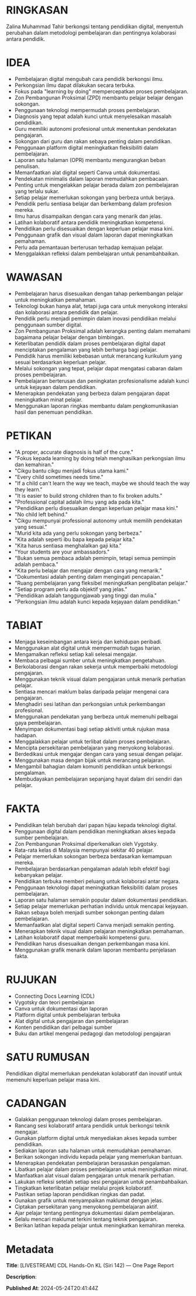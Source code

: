 # RINGKASAN
Zalina Muhammad Tahir berkongsi tentang pendidikan digital, menyentuh perubahan dalam metodologi pembelajaran dan pentingnya kolaborasi antara pendidik.

# IDEA
- Pembelajaran digital mengubah cara pendidik berkongsi ilmu.
- Perkongsian ilmu dapat dilakukan secara terbuka.
- Fokus pada "learning by doing" mempercepatkan proses pembelajaran.
- Zon Pembangunan Proksimal (ZPD) membantu pelajar belajar dengan sokongan.
- Penggunaan teknologi mempermudah proses pembelajaran.
- Diagnosis yang tepat adalah kunci untuk menyelesaikan masalah pendidikan.
- Guru memiliki autonomi profesional untuk menentukan pendekatan pengajaran.
- Sokongan dari guru dan rakan sebaya penting dalam pendidikan.
- Penggunaan platform digital meningkatkan fleksibiliti dalam pembelajaran.
- Laporan satu halaman (OPR) membantu mengurangkan beban penulisan.
- Memanfaatkan alat digital seperti Canva untuk dokumentasi.
- Pendekatan minimalis dalam laporan memudahkan pembacaan.
- Penting untuk mengelakkan pelajar berada dalam zon pembelajaran yang terlalu sukar.
- Setiap pelajar memerlukan sokongan yang berbeza untuk berjaya.
- Pendidik perlu sentiasa belajar dan berkembang dalam profesion mereka.
- Ilmu harus disampaikan dengan cara yang menarik dan jelas.
- Latihan kolaboratif antara pendidik meningkatkan kompetensi.
- Pendidikan perlu disesuaikan dengan keperluan pelajar masa kini.
- Penggunaan grafik dan visual dalam laporan dapat meningkatkan pemahaman.
- Perlu ada pemantauan berterusan terhadap kemajuan pelajar.
- Menggalakkan refleksi dalam pembelajaran untuk penambahbaikan.

# WAWASAN
- Pembelajaran harus disesuaikan dengan tahap perkembangan pelajar untuk meningkatkan pemahaman.
- Teknologi bukan hanya alat, tetapi juga cara untuk menyokong interaksi dan kolaborasi antara pendidik dan pelajar.
- Pendidik perlu menjadi pemimpin dalam inovasi pendidikan melalui penggunaan sumber digital.
- Zon Pembangunan Proksimal adalah kerangka penting dalam memahami bagaimana pelajar belajar dengan bimbingan.
- Keterlibatan pendidik dalam proses pembelajaran digital dapat menciptakan pengalaman yang lebih berharga bagi pelajar.
- Pendidik harus memiliki kebebasan untuk merancang kurikulum yang sesuai berdasarkan keperluan pelajar.
- Melalui sokongan yang tepat, pelajar dapat mengatasi cabaran dalam proses pembelajaran.
- Pembelajaran berterusan dan peningkatan profesionalisme adalah kunci untuk kejayaan dalam pendidikan.
- Menerapkan pendekatan yang berbeza dalam pengajaran dapat meningkatkan minat pelajar.
- Menggunakan laporan ringkas membantu dalam pengkomunikasian hasil dan penemuan pendidikan.

# PETIKAN
- "A proper, accurate diagnosis is half of the cure."
- "Fokus kepada learning by doing telah menghasilkan perkongsian ilmu dan kemahiran."
- "Cikgu bantu cikgu menjadi fokus utama kami."
- "Every child sometimes needs time."
- "If a child can't learn the way we teach, maybe we should teach the way they learn."
- "It is easier to build strong children than to fix broken adults."
- "Professional capital adalah ilmu yang ada pada kita."
- "Pendidikan perlu disesuaikan dengan keperluan pelajar masa kini."
- "No child left behind."
- "Cikgu mempunyai professional autonomy untuk memilih pendekatan yang sesuai."
- "Murid kita ada yang perlu sokongan yang berbeza."
- "Kita adalah seperti ibu bapa kepada pelajar kita."
- "Kita harus sentiasa menghalalkan gaji kita."
- "Your students are your ambassadors."
- "Bukan semua pembaca adalah pemimpin, tetapi semua pemimpin adalah pembaca."
- "Kita perlu belajar dan mengajar dengan cara yang menarik."
- "Dokumentasi adalah penting dalam mengingati pencapaian."
- "Ruang pembelajaran yang fleksibel meningkatkan penglibatan pelajar."
- "Setiap program perlu ada objektif yang jelas."
- "Pendidikan adalah tanggungjawab yang tinggi dan mulia."
- "Perkongsian ilmu adalah kunci kepada kejayaan dalam pendidikan."

# TABIAT
- Menjaga keseimbangan antara kerja dan kehidupan peribadi.
- Menggunakan alat digital untuk mempermudah tugas harian.
- Mengamalkan refleksi setiap kali selesai mengajar.
- Membaca pelbagai sumber untuk meningkatkan pengetahuan.
- Berkolaborasi dengan rakan sekerja untuk memperbaiki metodologi pengajaran.
- Menggunakan teknik visual dalam pengajaran untuk menarik perhatian pelajar.
- Sentiasa mencari maklum balas daripada pelajar mengenai cara pengajaran.
- Menghadiri sesi latihan dan perkongsian untuk perkembangan profesional.
- Menggunakan pendekatan yang berbeza untuk memenuhi pelbagai gaya pembelajaran.
- Menyimpan dokumentasi bagi setiap aktiviti untuk rujukan masa hadapan.
- Menggalakkan pelajar untuk terlibat dalam proses pembelajaran.
- Mencipta persekitaran pembelajaran yang menyokong kolaborasi.
- Berdedikasi untuk mengajar dengan cara yang sesuai dengan pelajar.
- Menggunakan masa dengan bijak untuk merancang pelajaran.
- Mengambil bahagian dalam komuniti pendidikan untuk berkongsi pengalaman.
- Membudayakan pembelajaran sepanjang hayat dalam diri sendiri dan pelajar.

# FAKTA
- Pendidikan telah berubah dari papan hijau kepada teknologi digital.
- Penggunaan digital dalam pendidikan meningkatkan akses kepada sumber pembelajaran.
- Zon Pembangunan Proksimal diperkenalkan oleh Vygotsky.
- Rata-rata kelas di Malaysia mempunyai sekitar 40 pelajar.
- Pelajar memerlukan sokongan berbeza berdasarkan kemampuan mereka.
- Pembelajaran berdasarkan pengalaman adalah lebih efektif bagi kebanyakan pelajar.
- Pendidikan terbuka memberi peluang untuk kolaborasi antar negara.
- Penggunaan teknologi dapat meningkatkan fleksibiliti dalam proses pembelajaran.
- Laporan satu halaman semakin popular dalam dokumentasi pendidikan.
- Setiap pelajar memerlukan perhatian individu untuk mencapai kejayaan.
- Rakan sebaya boleh menjadi sumber sokongan penting dalam pembelajaran.
- Memanfaatkan alat digital seperti Canva menjadi semakin penting.
- Menerapkan teknik visual dalam pelajaran meningkatkan pemahaman.
- Latihan kolaboratif dapat memperbaiki kompetensi guru.
- Pendidikan harus disesuaikan dengan perkembangan masa kini.
- Menggunakan grafik menarik dalam laporan membantu penjelasan fakta.

# RUJUKAN
- Connecting Docs Learning (CDL)
- Vygotsky dan teori pembelajaran
- Canva untuk dokumentasi dan laporan
- Platform digital untuk pembelajaran terbuka
- Alat digital untuk pengajaran dan pembelajaran
- Konten pendidikan dari pelbagai sumber
- Buku dan artikel mengenai pedagogi dan metodologi pengajaran

# SATU RUMUSAN
Pendidikan digital memerlukan pendekatan kolaboratif dan inovatif untuk memenuhi keperluan pelajar masa kini.

# CADANGAN
- Galakkan penggunaan teknologi dalam proses pembelajaran.
- Rancang sesi kolaboratif antara pendidik untuk berkongsi teknik mengajar.
- Gunakan platform digital untuk menyediakan akses kepada sumber pendidikan.
- Sediakan laporan satu halaman untuk memudahkan pemahaman.
- Berikan sokongan individu kepada pelajar yang memerlukan bantuan.
- Menerapkan pendekatan pembelajaran berasaskan pengalaman.
- Libatkan pelajar dalam proses pembelajaran untuk meningkatkan minat.
- Manfaatkan alat visual dalam pengajaran untuk menarik perhatian.
- Lakukan refleksi setelah setiap sesi pengajaran untuk penambahbaikan.
- Tingkatkan keterlibatan pelajar melalui projek kolaboratif.
- Pastikan setiap laporan pendidikan ringkas dan padat.
- Gunakan grafik untuk menyampaikan maklumat dengan jelas.
- Ciptakan persekitaran yang menyokong pembelajaran aktif.
- Ajar pelajar tentang pentingnya dokumentasi dalam pembelajaran.
- Selalu mencari maklumat terkini tentang teknik pengajaran.
- Berikan latihan kepada pelajar untuk meningkatkan kemahiran mereka.

# Metadata
**Title**: [LIVESTREAM] CDL Hands-On KL (Siri 142) — One Page Report

**Description**: 

**Published At**: 2024-05-24T20:41:44Z